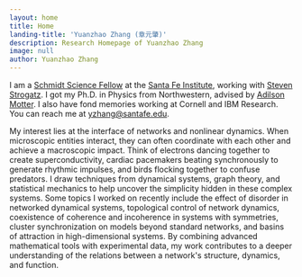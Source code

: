 ```yaml
---
layout: home
title: Home
landing-title: 'Yuanzhao Zhang (章元肇)'
description: Research Homepage of Yuanzhao Zhang
image: null
author: Yuanzhao Zhang
---
```


I am a [Schmidt Science Fellow](https://schmidtsciencefellows.org) at the [Santa Fe Institute](https://www.santafe.edu), working with [Steven Strogatz](http://www.stevenstrogatz.com). I got my Ph.D. in Physics from Northwestern, advised by [Adilson Motter](http://dyn.phys.northwestern.edu/). I also have fond memories working at Cornell and IBM Research. You can reach me at <yzhang@santafe.edu>.

My interest lies at the interface of networks and nonlinear dynamics. When microscopic entities interact, they can often coordinate with each other and achieve a macroscopic impact. Think of electrons dancing together to create superconductivity, cardiac pacemakers beating synchronously to generate rhythmic impulses, and birds flocking together to confuse predators. I draw techniques from dynamical systems, graph theory, and statistical mechanics to help uncover the simplicity hidden in these complex systems. Some topics I worked on recently include the effect of disorder in networked dynamical systems, topological control of network dynamics, coexistence of coherence and incoherence in systems with symmetries, cluster synchronization on models beyond standard networks, and basins of attraction in high-dimensional systems. By combining advanced mathematical tools with experimental data, my work contributes to a deeper understanding of the relations between a network's structure, dynamics, and function.
